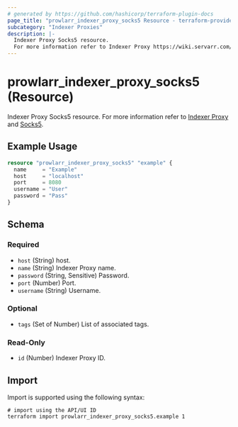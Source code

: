 ```yaml
---
# generated by https://github.com/hashicorp/terraform-plugin-docs
page_title: "prowlarr_indexer_proxy_socks5 Resource - terraform-provider-prowlarr"
subcategory: "Indexer Proxies"
description: |-
  Indexer Proxy Socks5 resource.
  For more information refer to Indexer Proxy https://wiki.servarr.com/prowlarr/settings#indexer-proxies and Socks5 https://wiki.servarr.com/prowlarr/supported#socks5.
---
```


# prowlarr_indexer_proxy_socks5 (Resource)

<!-- subcategory:Indexer Proxies -->
Indexer Proxy Socks5 resource.
For more information refer to [Indexer Proxy](https://wiki.servarr.com/prowlarr/settings#indexer-proxies) and [Socks5](https://wiki.servarr.com/prowlarr/supported#socks5).

## Example Usage

```terraform
resource "prowlarr_indexer_proxy_socks5" "example" {
  name     = "Example"
  host     = "localhost"
  port     = 8080
  username = "User"
  password = "Pass"
}
```

<!-- schema generated by tfplugindocs -->
## Schema

### Required

- `host` (String) host.
- `name` (String) Indexer Proxy name.
- `password` (String, Sensitive) Password.
- `port` (Number) Port.
- `username` (String) Username.

### Optional

- `tags` (Set of Number) List of associated tags.

### Read-Only

- `id` (Number) Indexer Proxy ID.

## Import

Import is supported using the following syntax:

```shell
# import using the API/UI ID
terraform import prowlarr_indexer_proxy_socks5.example 1
```
